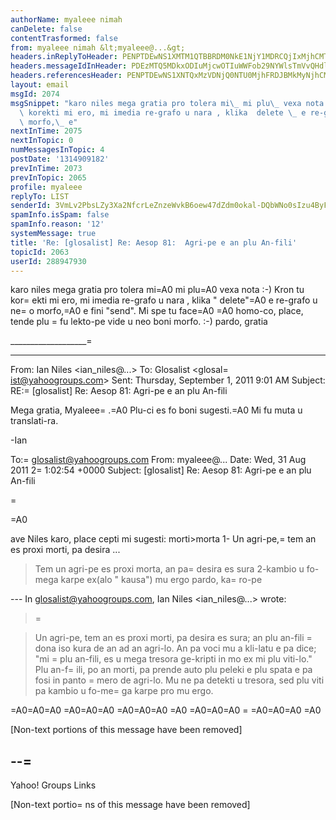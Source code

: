 ```yaml
---
authorName: myaleee nimah
canDelete: false
contentTrasformed: false
from: myaleee nimah &lt;myaleee@...&gt;
headers.inReplyToHeader: PENPTDEwNS1XMTM1QTBBRDM0NkE1NjY1MDRCQjIxMjhCMTkwQHBoeC5nYmw+
headers.messageIdInHeader: PDEzMTQ5MDkxODIuMjcwOTIuWWFob29NYWlsTmVvQHdlYjExMTQxMi5tYWlsLmdxMS55YWhvby5jb20+
headers.referencesHeader: PENPTDEwNS1XNTQxMzVDNjQ0NTU0MjhFRDJBMkMyNjhCMTYwQHBoeC5nYmw+LDxqM203aHUrZ25qaUBlR3JvdXBzLmNvbT4gPENPTDEwNS1XMTM1QTBBRDM0NkE1NjY1MDRCQjIxMjhCMTkwQHBoeC5nYmw+
layout: email
msgId: 2074
msgSnippet: "karo niles mega gratia pro tolera mi\_ mi plu\_ vexa nota :-) Kron tu\
  \ korekti mi ero, mi imedia re-grafo u nara , klika  delete \_ e re-grafo u neo\
  \ morfo,\_ e"
nextInTime: 2075
nextInTopic: 0
numMessagesInTopic: 4
postDate: '1314909182'
prevInTime: 2073
prevInTopic: 2065
profile: myaleee
replyTo: LIST
senderId: 3VmLv2PbsLZy3Xa2NfcrLeZnzeWvkB6oew47dZdm0okal-DQbWNo0sIzu4ByFsfJHaXd2byFFSMcN5-xJeo49b1HRXwb8c4q
spamInfo.isSpam: false
spamInfo.reason: '12'
systemMessage: true
title: 'Re: [glosalist] Re: Aesop 81:  Agri-pe e an plu An-fili'
topicId: 2063
userId: 288947930
---
```


karo niles
mega gratia pro tolera mi=A0 mi plu=A0 vexa nota :-)
Kron tu kor=
ekti mi ero, mi imedia re-grafo u nara , klika " delete"=A0 e re-grafo u ne=
o morfo,=A0 e fini "send". Mi spe tu face=A0 =A0 homo-co, place, tende plu =
fu lekto-pe vide u neo boni morfo. :-)
pardo, gratia



___________________=
_____________
From: Ian Niles <ian_niles@...>
To: Glosalist <glosal=
ist@yahoogroups.com>
Sent: Thursday, September 1, 2011 9:01 AM
Subject: RE:=
 [glosalist] Re: Aesop 81:  Agri-pe e an plu An-fili


Mega gratia, Myaleee=
.=A0 Plu-ci es fo boni sugesti.=A0 Mi fu muta u translati-ra.

-Ian




To:=
 glosalist@yahoogroups.com
From: myaleee@...
Date: Wed, 31 Aug 2011 2=
1:02:54 +0000
Subject: [glosalist] Re: Aesop 81: Agri-pe e an plu An-fili

=

=A0 



ave Niles karo, place cepti mi sugesti:
morti>morta
1- Un agri-pe,=
 tem an es proxi morti, pa desira ...
>Tem un agri-pe es proxi morta, an pa=
 desira es sura
2-kambio u fo-mega karpe ex(alo " kausa") mu ergo
pardo, ka=
ro-pe

--- In glosalist@yahoogroups.com, Ian Niles <ian_niles@...> wrote:
>=

> 
> Un agri-pe, tem an es proxi morti, pa desira es sura; an plu an-fili =
dona iso kura de an ad an agri-lo. An pa voci mu a kli-latu e pa dice; "mi =
plu an-fili, es u mega tresora ge-kripti in mo ex mi plu viti-lo." Plu an-f=
ili, po an morti, pa prende auto plu peleki e plu spata e pa fosi in panto =
mero de agri-lo. Mu ne pa detekti u tresora, sed plu viti pa kambio u fo-me=
ga karpe pro mu ergo.
>




=A0=A0=A0 =A0=A0=A0  =A0=A0=A0 =A0  =A0=A0=A0 =
=A0=A0=A0 =A0 

[Non-text portions of this message have been removed]



--=
----------------------------------

Yahoo! Groups Links



[Non-text portio=
ns of this message have been removed]


